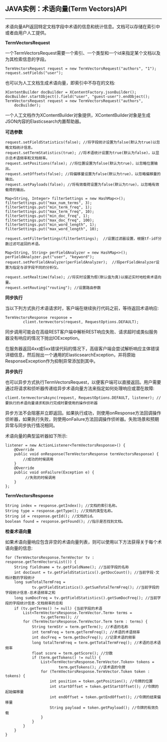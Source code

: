 ## JAVA实例：术语向量(Term Vectors)API

------

 术语向量API返回特定文档字段中术语的信息和统计信息。文档可以存储在索引中或者由用户人工提供。

**TermVectorsRequest**

 一个TermVectorsRequest需要一个索引、一个类型和一个id来指定某个文档以及为其检索信息的字段。

```
TermVectorsRequest request = new TermVectorsRequest("authors", "1");
request.setFields("user");
```

 也可以为人工文档生成术语向量，即索引中不存在的文档:

```
XContentBuilder docBuilder = XContentFactory.jsonBuilder();
docBuilder.startObject().field("user", "guest-user").endObject();
TermVectorsRequest request = new TermVectorsRequest("authors",
    docBuilder);
```

 一个人工文档作为XContentBuilder对象提供，XContentBuilder对象是生成JSON内容的Elasticsearch内置帮助器。

**可选参数**

```
request.setFieldStatistics(false); //将字段统计设置为false(默认为true)以忽略文档统计信息。
request.setTermStatistics(true); //将术语统计设置为true(默认为false)，以显示总术语频率和文档频率。
request.setPositions(false); //将位置设置为false(默认为true)，以忽略位置输出。
request.setOffsets(false); //将偏移量设置为false(默认为true)，以忽略偏移量的输出。
request.setPayloads(false); //将有效载荷设置为false(默认为true)，以忽略有效载荷的输出。

Map<String, Integer> filterSettings = new HashMap<>();
filterSettings.put("max_num_terms", 3);
filterSettings.put("min_term_freq", 1);
filterSettings.put("max_term_freq", 10);
filterSettings.put("min_doc_freq", 1);
filterSettings.put("max_doc_freq", 100);
filterSettings.put("min_word_length", 1);
filterSettings.put("max_word_length", 10);

request.setFilterSettings(filterSettings);  //设置过滤器设置，根据tf-idf分数过滤可返回的术语。

Map<String, String> perFieldAnalyzer = new HashMap<>();
perFieldAnalyzer.put("user", "keyword");
request.setPerFieldAnalyzer(perFieldAnalyzer);  //将perFieldAnalyzer设置为指定与该字段不同的分析仪。

request.setRealtime(false); //将实时设置为假(默认值为真)以接近实时地检索术语向量。
request.setRouting("routing"); //设置路由参数
```

**同步执行**

 当以下列方式执行术语请求时，客户端在继续执行代码之前，等待返回术语响应:

```
TermVectorsResponse response =
        client.termvectors(request, RequestOptions.DEFAULT);
```

 同步调用可能会在高级REST客户端中解析REST响应失败、请求超时或类似服务器没有响应的情况下抛出IOException。



 在服务器返回4xx或5xx错误代码的情况下，高级客户端会尝试解析响应主体错误详细信息，然后抛出一个通用的ElasticsearchException，并将原始ResponseException作为抑制异常添加到其中。

**异步执行**

 也可以异步方式执行TermVectorsRequest，以便客户端可以直接返回。用户需要通过将请求和侦听器传递给异步术语向量方法来指定如何处理响应或潜在故障:

```
client.termvectorsAsync(request, RequestOptions.DEFAULT, listener); //要执行的术语向量请求和执行完成时要使用的操作侦听器
```

 异步方法不会阻塞并立即返回。如果执行成功，则使用onResponse方法回调操作侦听器，如果执行失败，则使用onFailure方法回调操作侦听器。失败场景和预期异常与同步执行情况相同。

 术语向量的典型监听器如下所示:

```
listener = new ActionListener<TermVectorsResponse>() {
    @Override
    public void onResponse(TermVectorsResponse termVectorsResponse) {
        //成功的时候调用
    }
    @Override
    public void onFailure(Exception e) {
         //失败的时候调用
    }
};
```

**TermVectorsResponse**

```
String index = response.getIndex(); //文档的索引名称。
String type = response.getType(); //文档的类型名称。
String id = response.getId(); //文档的id。
boolean found = response.getFound(); //指示是否找到文档。
```

**检查术语向量**

 如果术语向量响应包含非空的术语向量列表，则可以使用以下方法获得关于每个术语向量的信息:

```
for (TermVectorsResponse.TermVector tv : response.getTermVectorsList()) {
    String fieldname = tv.getFieldName(); //当前字段的名称
    int docCount = tv.getFieldStatistics().getDocCount(); //当前字段-文档计数的字段统计
    long sumTotalTermFreq =
            tv.getFieldStatistics().getSumTotalTermFreq(); //当前字段的字段统计信息-总术语频率之和
    long sumDocFreq = tv.getFieldStatistics().getSumDocFreq(); //当前字段的字段统计信息-文档频率的总和
    if (tv.getTerms() != null) {当前字段的术语
        List<TermVectorsResponse.TermVector.Term> terms =
                tv.getTerms(); //
        for (TermVectorsResponse.TermVector.Term term : terms) {
            String termStr = term.getTerm(); //术语的名称
            int termFreq = term.getTermFreq(); //术语的术语频率
            int docFreq = term.getDocFreq(); //记录术语的频率
            long totalTermFreq = term.getTotalTermFreq(); //术语的总术语频率
            float score = term.getScore(); //分数
            if (term.getTokens() != null) {
                List<TermVectorsResponse.TermVector.Token> tokens =
                        term.getTokens(); //该术语的令牌
                for (TermVectorsResponse.TermVector.Token token : tokens) {
                    int position = token.getPosition(); //令牌的位置
                    int startOffset = token.getStartOffset(); //令牌的起始偏移量
                    int endOffset = token.getEndOffset(); //令牌的结束偏移量
                    String payload = token.getPayload(); //令牌的有效负载
                }
            }
        }
    }
}
```